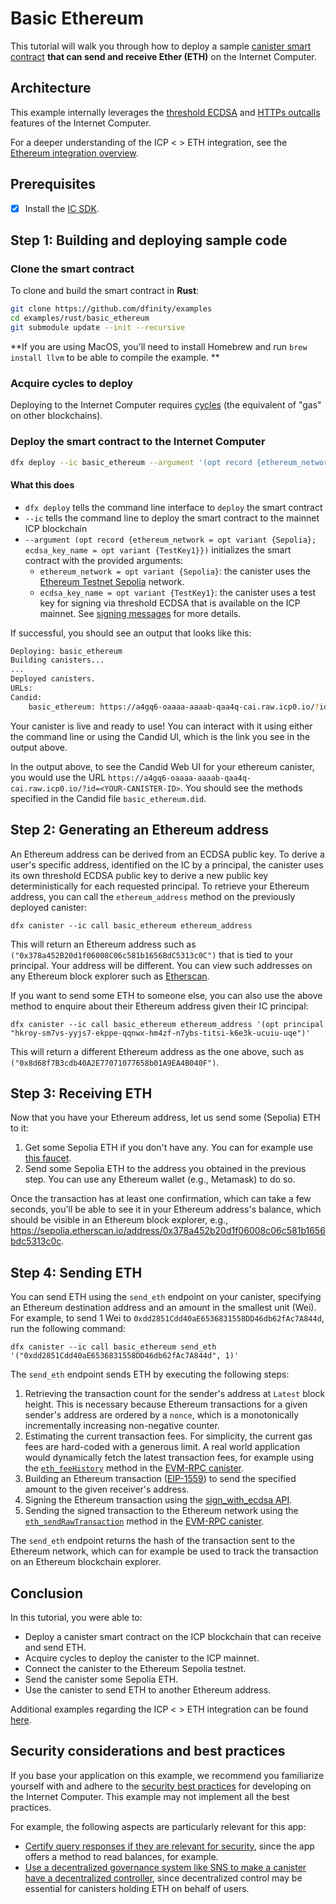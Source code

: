 # Basic Ethereum

This tutorial will walk you through how to deploy a
sample [canister smart contract](https://internetcomputer.org/docs/current/developer-docs/multi-chain/ethereum/overview)
**that can send and receive Ether (ETH)** on the Internet Computer.

## Architecture

This example internally leverages
the [threshold ECDSA](https://internetcomputer.org/docs/current/developer-docs/smart-contracts/encryption/t-ecdsa)
and [HTTPs outcalls](https://internetcomputer.org/docs/current/developer-docs/smart-contracts/advanced-features/https-outcalls/https-outcalls-overview)
features of the Internet Computer.

For a deeper understanding of the ICP < > ETH integration, see
the [Ethereum integration overview](https://internetcomputer.org/docs/current/developer-docs/multi-chain/ethereum/overview).

## Prerequisites

- [x] Install the [IC SDK](https://internetcomputer.org/docs/current/developer-docs/getting-started/install).

## Step 1: Building and deploying sample code

### Clone the smart contract

To clone and build the smart contract in **Rust**:

```bash
git clone https://github.com/dfinity/examples
cd examples/rust/basic_ethereum
git submodule update --init --recursive
```

**If you are using MacOS, you'll need to install Homebrew and run `brew install llvm` to be able to compile the example.
**

### Acquire cycles to deploy

Deploying to the Internet Computer requires [cycles](https://internetcomputer.org/docs/current/developer-docs/getting-started/tokens-and-cycles) (the equivalent of "gas" on other blockchains).

### Deploy the smart contract to the Internet Computer

```bash
dfx deploy --ic basic_ethereum --argument '(opt record {ethereum_network = opt variant {Sepolia}; ecdsa_key_name = opt variant {TestKey1}})'
```

#### What this does

- `dfx deploy` tells the command line interface to `deploy` the smart contract
- `--ic` tells the command line to deploy the smart contract to the mainnet ICP blockchain
- `--argument (opt record {ethereum_network = opt variant {Sepolia}; ecdsa_key_name = opt variant {TestKey1}})`
  initializes the smart contract with the provided arguments:
    - `ethereum_network = opt variant {Sepolia}`: the canister uses
      the [Ethereum Testnet Sepolia](https://github.com/ethereum-lists/chains/blob/master/_data/chains/eip155-11155111.json)
      network.
    - `ecdsa_key_name = opt variant {TestKey1}`: the canister uses a test key for signing via threshold ECDSA that is
      available on the ICP mainnet.
      See [signing messages](https://internetcomputer.org/docs/current/developer-docs/smart-contracts/encryption/signing-messages#signing-messages-1)
      for more details.

If successful, you should see an output that looks like this:

```bash
Deploying: basic_ethereum
Building canisters...
...
Deployed canisters.
URLs:
Candid:
    basic_ethereum: https://a4gq6-oaaaa-aaaab-qaa4q-cai.raw.icp0.io/?id=<YOUR-CANISTER-ID>
```

Your canister is live and ready to use! You can interact with it using either the command line or using the Candid UI,
which is the link you see in the output above.

In the output above, to see the Candid Web UI for your ethereum canister, you would use the
URL `https://a4gq6-oaaaa-aaaab-qaa4q-cai.raw.icp0.io/?id=<YOUR-CANISTER-ID>`. You should see the methods specified in the Candid file `basic_ethereum.did`.

## Step 2: Generating an Ethereum address

An Ethereum address can be derived from an ECDSA public key. To derive a user's specific address, identified on the IC
by a principal, the canister uses its own threshold ECDSA public key to derive a new public key deterministically for
each requested principal. To retrieve your Ethereum address, you can call the `ethereum_address` method on the
previously deployed canister:

```shell
dfx canister --ic call basic_ethereum ethereum_address
```

This will return an Ethereum address such as `("0x378a452B20d1f06008C06c581b1656BdC5313c0C")` that is tied to your
principal. Your address will be different. You can view such addresses on any Ethereum block explorer such as [Etherscan](https://etherscan.io/).

If you want to send some ETH to someone else, you can also use the above method to enquire about their Ethereum address
given their IC principal:

```shell
dfx canister --ic call basic_ethereum ethereum_address '(opt principal "hkroy-sm7vs-yyjs7-ekppe-qqnwx-hm4zf-n7ybs-titsi-k6e3k-ucuiu-uqe")'
```

This will return a different Ethereum address as the one above, such
as `("0x8d68f7B3cdb40A2E77071077658b01A9EA4B040F")`.

## Step 3: Receiving ETH

Now that you have your Ethereum address, let us send some (Sepolia) ETH to it:

1. Get some Sepolia ETH if you don't have any. You can for example use [this faucet](https://www.alchemy.com/faucets/ethereum-sepolia).
2. Send some Sepolia ETH to the address you obtained in the previous step. You can use any Ethereum wallet (e.g.,
   Metamask) to do so.

Once the transaction has at least one confirmation, which can take a few seconds,
you'll be able to see it in your Ethereum address's balance, which should be visible in an Ethereum block explorer,
e.g., https://sepolia.etherscan.io/address/0x378a452b20d1f06008c06c581b1656bdc5313c0c.

## Step 4: Sending ETH

You can send ETH using the `send_eth` endpoint on your canister, specifying an Ethereum destination address and an
amount in the smallest unit (Wei). For example, to send 1 Wei to `0xdd2851Cdd40aE6536831558DD46db62fAc7A844d`, run the following command:

```shell
dfx canister --ic call basic_ethereum send_eth '("0xdd2851Cdd40aE6536831558DD46db62fAc7A844d", 1)'
```

The `send_eth` endpoint sends ETH by executing the following steps:

1. Retrieving the transaction count for the sender's address at `Latest` block height. This is necessary because
   Ethereum transactions for a given sender's address are ordered by a `nonce`, which is a monotonically incrementally
   increasing non-negative counter.
2. Estimating the current transaction fees. For simplicity, the current gas fees are hard-coded with a generous limit. A
   real world application would dynamically fetch the latest transaction fees, for example using
   the [`eth_feeHistory`](https://github.com/internet-computer-protocol/evm-rpc-canister/blob/3cce151d4c1338d83e6741afa354ccf11dff41e8/candid/evm_rpc.did#L254)
   method in the [EVM-RPC canister](https://github.com/internet-computer-protocol/evm-rpc-canister/tree/main).
3. Building an Ethereum transaction ([EIP-1559](https://eips.ethereum.org/EIPS/eip-1559)) to send the specified amount
   to the given receiver's address.
4. Signing the Ethereum transaction using
   the [sign_with_ecdsa API](https://internetcomputer.org/docs/current/developer-docs/smart-contracts/encryption/signing-messages).
5. Sending the signed transaction to the Ethereum network using
   the [`eth_sendRawTransaction`](https://github.com/internet-computer-protocol/evm-rpc-canister/blob/3cce151d4c1338d83e6741afa354ccf11dff41e8/candid/evm_rpc.did#L261)
   method in the [EVM-RPC canister](https://github.com/internet-computer-protocol/evm-rpc-canister/tree/main).

The `send_eth` endpoint returns the hash of the transaction sent to the Ethereum network, which can for example be used
to track the transaction on an Ethereum blockchain explorer.

## Conclusion

In this tutorial, you were able to:

* Deploy a canister smart contract on the ICP blockchain that can receive and send ETH.
* Acquire cycles to deploy the canister to the ICP mainnet.
* Connect the canister to the Ethereum Sepolia testnet.
* Send the canister some Sepolia ETH.
* Use the canister to send ETH to another Ethereum address.

Additional examples regarding the ICP < > ETH integration can be
found [here](https://internetcomputer.org/docs/current/developer-docs/multi-chain/examples#ethereum--evm-examples).

## Security considerations and best practices

If you base your application on this example, we recommend you familiarize yourself with and adhere to
the [security best practices](https://internetcomputer.org/docs/current/references/security/) for developing on the
Internet Computer. This example may not implement all the best practices.

For example, the following aspects are particularly relevant for this app:

* [Certify query responses if they are relevant for security](https://internetcomputer.org/docs/current/references/security/general-security-best-practices#certify-query-responses-if-they-are-relevant-for-security),
  since the app offers a method to read balances, for example.
* [Use a decentralized governance system like SNS to make a canister have a decentralized controller](https://internetcomputer.org/docs/current/references/security/rust-canister-development-security-best-practices#use-a-decentralized-governance-system-like-sns-to-make-a-canister-have-a-decentralized-controller),
  since decentralized control may be essential for canisters holding ETH on behalf of users.
